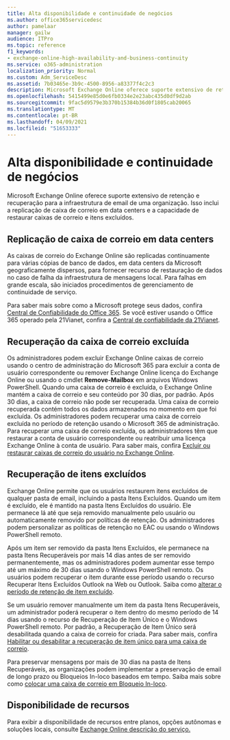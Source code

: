 ```yaml
---
title: Alta disponibilidade e continuidade de negócios
ms.author: office365servicedesc
author: pamelaar
manager: gailw
audience: ITPro
ms.topic: reference
f1_keywords:
- exchange-online-high-availability-and-business-continuity
ms.service: o365-administration
localization_priority: Normal
ms.custom: Adm_ServiceDesc
ms.assetid: 7b03465e-3b9c-4500-8956-a83377f4c2c3
description: Microsoft Exchange Online oferece suporte extensivo de retenção e recuperação para a infraestrutura de email de uma organização. Isso inclui a replicação de caixa de correio em data centers e a capacidade de restaurar caixas de correio e itens excluídos.
ms.openlocfilehash: 5415499e85d0e6fb0334e2e23abc435d0df9d2ab
ms.sourcegitcommit: 9fac5d9579e3b370b15384b36d0f1805cab20065
ms.translationtype: MT
ms.contentlocale: pt-BR
ms.lasthandoff: 04/09/2021
ms.locfileid: "51653333"
---
```

# <a name="high-availability-and-business-continuity"></a>Alta disponibilidade e continuidade de negócios

Microsoft Exchange Online oferece suporte extensivo de retenção e recuperação para a infraestrutura de email de uma organização. Isso inclui a replicação de caixa de correio em data centers e a capacidade de restaurar caixas de correio e itens excluídos.
  
## <a name="mailbox-replication-at-data-centers"></a>Replicação de caixa de correio em data centers

As caixas de correio do Exchange Online são replicadas continuamente para várias cópias de banco de dados, em data centers da Microsoft geograficamente dispersos, para fornecer recurso de restauração de dados no caso de falha da infraestrutura de mensagens local. Para falhas em grande escala, são iniciados procedimentos de gerenciamento de continuidade de serviço.
  
Para saber mais sobre como a Microsoft protege seus dados, confira [Central de Confiabilidade do Office 365](https://go.microsoft.com/fwlink/p/?LinkId=299135). Se você estiver usando o Office 365 operado pela 21Vianet, confira a [Central de confiabilidade da 21Vianet](https://www.21vbluecloud.com/office365/trustcenter/onlineservices.mdl).
  
## <a name="deleted-mailbox-recovery"></a>Recuperação da caixa de correio excluída

Os administradores podem excluir Exchange Online caixas de correio usando o centro de administração do Microsoft 365 para excluir a conta de usuário correspondente ou remover Exchange Online licença do Exchange Online ou usando o cmdlet **Remove-Mailbox** em arquivos Windows PowerShell. Quando uma caixa de correio é excluída, o Exchange Online mantém a caixa de correio e seu conteúdo por 30 dias, por padrão. Após 30 dias, a caixa de correio não pode ser recuperada. Uma caixa de correio recuperada contém todos os dados armazenados no momento em que foi excluída. Os administradores podem recuperar uma caixa de correio excluída no período de retenção usando o Microsoft 365 de administração. Para recuperar uma caixa de correio excluída, os administradores têm que restaurar a conta de usuário correspondente ou reatribuir uma licença Exchange Online à conta de usuário. Para saber mais, confira [Excluir ou restaurar caixas de correio do usuário no Exchange Online](/exchange/recipients-in-exchange-online/delete-or-restore-mailboxes).
  
## <a name="deleted-item-recovery"></a>Recuperação de itens excluídos

Exchange Online permite que os usuários restaurem itens excluídos de qualquer pasta de email, incluindo a pasta Itens Excluídos. Quando um item é excluído, ele é mantido na pasta Itens Excluídos do usuário. Ele permanece lá até que seja removido manualmente pelo usuário ou automaticamente removido por políticas de retenção. Os administradores podem personalizar as políticas de retenção no EAC ou usando o Windows PowerShell remoto.
  
Após um item ser removido da pasta Itens Excluídos, ele permanece na pasta Itens Recuperáveis por mais 14 dias antes de ser removido permanentemente, mas os administradores podem aumentar esse tempo até um máximo de 30 dias usando o Windows PowerShell remoto. Os usuários podem recuperar o item durante esse período usando o recurso Recuperar Itens Excluídos Outlook na Web ou Outlook. Saiba como [alterar o período de retenção de item excluído](/exchange/recipients-in-exchange-online/manage-user-mailboxes/change-deleted-item-retention).
  
Se um usuário remover manualmente um item da pasta Itens Recuperáveis, um administrador poderá recuperar o item dentro do mesmo período de 14 dias usando o recurso de Recuperação de Item Único e o Windows PowerShell remoto. Por padrão, a Recuperação de Item Único será desabilitada quando a caixa de correio for criada. Para saber mais, confira [Habilitar ou desabilitar a recuperação de item único para uma caixa de correio](/exchange/recipients-in-exchange-online/manage-user-mailboxes/enable-or-disable-single-item-recovery).
  
Para preservar mensagens por mais de 30 dias na pasta de Itens Recuperáveis, as organizações podem implementar a preservação de email de longo prazo ou Bloqueios In-loco baseados em tempo. Saiba mais sobre como [colocar uma caixa de correio em Bloqueio In-loco](/exchange/security-and-compliance/in-place-and-litigation-holds).
  
## <a name="feature-availability"></a>Disponibilidade de recursos

Para exibir a disponibilidade de recursos entre planos, opções autônomas e soluções locais, consulte [Exchange Online descrição do serviço.](exchange-online-service-description.md)
